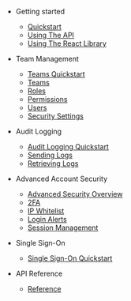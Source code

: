 - Getting started

  - [Quickstart](quickstart.md)
  - [Using The API](api-getting-started.md)
  - [Using The React Library](react-getting-started.md)

- Team Management

  - [Teams Quickstart](multi-user-quickstart.md)
  - [Teams](multi-user-teams.md)
  - [Roles](multi-user-roles.md)
  - [Permissions](multi-user-permissions.md)
  - [Users](multi-user-users.md)
  - [Security Settings](multi-user-security.md)

- Audit Logging

  - [Audit Logging Quickstart](audit-logging-quickstart.md)
  - [Sending Logs](audit-logging-sending-logs.md)
  - [Retrieving Logs](audit-logging-retrieving-logs.md)

- Advanced Account Security

  - [Advanced Security Overview](account-security-overview.md)
  - [2FA](account-security-2fa.md)
  - [IP Whitelist](account-security-whitelist.md)
  - [Login Alerts](account-security-alerts.md)
  - [Session Management](account-security-session.md)

- Single Sign-On

  - [Single Sign-On Quickstart](sso-quickstart.md)

- API Reference

  - [Reference](api-reference.md)
